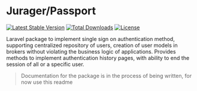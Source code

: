 # Jurager/Passport
[![Latest Stable Version](https://poser.pugx.org/jurager/passport/v/stable)](https://packagist.org/packages/jurager/passport)
[![Total Downloads](https://poser.pugx.org/jurager/passport/downloads)](https://packagist.org/packages/jurager/passport)
[![License](https://poser.pugx.org/jurager/passport/license)](https://packagist.org/packages/jurager/passport)

Laravel package to implement single sign on authentication method, supporting centralized repository of users, creation of user models in brokers without violating the business logic of applications. Provides methods to implement authentication history pages, with ability to end the session of all or a specific user.

> Documentation for the package is in the process of being written, for now use this readme